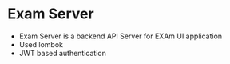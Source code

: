 # Exam Server
* Exam Server is a backend API Server for EXAm UI application
* Used lombok 
* JWT based authentication